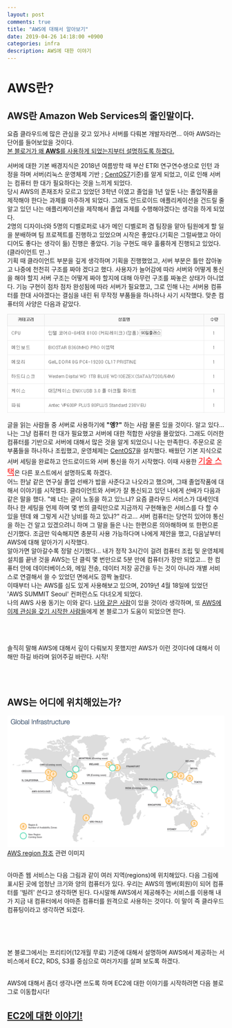 ```yaml
---
layout: post
comments: true
title: "AWS에 대해서 알아보기"
date: 2019-04-26 14:18:00 +0900
categories: infra
description: AWS에 대한 이야기
---
```


# AWS란?
## AWS란 Amazon Web Services의 줄인말이다.

<p>요즘 클라우드에 많은 관심을 갖고 있거나 서버를 다뤄본 개발자라면... 아마 AWS라는 단어를 들어보았을 것이다.<br>
<u>본 블로거가 왜 <strong>AWS</strong>를 사용하게 되었는지부터 설명하도록 하겠다.</u></p>

<p>서버에 대한 기본 배경지식은 2018년 여름방학 때 부산 ETRI 연구연수생으로 인턴 과정을 하며 서버(리눅스 운영체제 기반 ; <u>CentOS7</u>기준)를 알게 되었고, 이로 인해 서버는 컴퓨터 한 대가 필요하다는 것을 느끼게 되었다.<br>
당시 AWS의 존재조차 모르고 있었던 3학년 이였고 졸업을 1년 앞둔 나는 졸업작품을 제작해야 한다는 과제를 마주하게 되었다. 그래도 안드로이드 애플리케이션을 건드릴 줄 알고 있던 나는 애플리케이션을 제작해서 졸업 과제를 수행해야겠다는 생각을 하게 되었다.<br>
2명의 디자이너와 5명의 디벨로퍼로 내가 메인 디벨로퍼 겸 팀장을 맡아 팀원에게 할 일을 분배하며 팀 프로젝트를 진행하고 있었으며 시작은 좋았다.(기획은 그럴싸했고 아이디어도 좋다는 생각이 듦) 진행은 좋았다. 기능 구현도 매우 훌륭하게 진행되고 있었다.(클라이언트 만..)<br>
기획 때 클라이언트 부분을 깊게 생각하며 기획을 진행했었고, 서버 부분은 틀만 잡아놓고 나중에 천천히 구조를 짜야 겠다고 했다. 사용자가 늘어감에 따라 서버와 어떻게 통신을 해야 할지 서버 구조는 어떻게 짜야 할지에 대해 아무런 구조를 짜놓은 상태가 아니었다. 기능 구현이 점차 점차 완성됨에 따라 서버가 필요했고, 그로 인해 나는 서버용 컴퓨터를 한대 사야겠다는 결심을 내린 뒤 무작정 부품들을 하나하나 사기 시작했다. 맞춘 컴퓨터의 사양은 다음과 같았다.</p>

![aws-server](/img/infra/infra-aws-server.png)

<p>글을 읽는 사람들 중 서버로 사용하기에 <strong>"엥?"</strong> 하는 사람 물론 있을 것이다. 알고 있다... 나는 그냥 컴퓨터 한 대가 필요했고 서버에 대한 적합한 사양을 몰랐었다. 그래도 이러한 컴퓨터를 기반으로 서버에 대해서 많은 것을 알게 되었으니 나는 만족한다. 주문으로 온 부품들을 하나하나 조립했고, 운영체제는 <u>CentOS7</u>을 설치했다. 배웠던 기본 지식으로 서버 세팅을 완료하고 안드로이드와 서버 통신을 하기 시작했다. 이때 사용한 <font size="4em" color="red"><u>기술 스택</u></font>은 다른 포스트에서 설명하도록 하겠다.<br>
어느 한날 같은 연구실 졸업 선배가 밥을 사준다고 나오라고 했으며, 그때 졸업작품에 대해서 이야기를 시작했다. 클라이언트와 서버가 잘 통신되고 있던 나에게 선배가 다음과 같은 말을 했다. "왜 너는 굳이 노동을 하고 있느냐? 요즘 클라우드 서비스가 대세인데 하나 한 세팅을 언제 하며 몇 번의 클릭만으로 지금까지 구현해놓은 서비스를 다 할 수 있을 텐데 왜 그렇게 시간 낭비를 하고 있냐?" 라고... 서버 컴퓨터는 당연히 있어야 통신을 하는 건 알고 있겠으려니 하며 그 말을 들은 나는 한편으론 의아해하며 또 한편으론 신기했다. 조금만 익숙해지면 충분히 사용 가능하다며 나에게 제안을 했고, 다음날부터 AWS에 대해 알아가기 시작했다.<br>
알아가면 알아갈수록 정말 신기했다... 내가 정작 3시간이 걸려 컴퓨터 조립 및 운영체제 설치를 끝낸 것을 AWS는 단 클릭 몇 번만으로 5분 만에 컴퓨터가 장만 되었고... 한 컴퓨터 안에 데이터베이스와, 메일 전송, 데이터 저장 공간을 두는 것이 아니라 개별 서비스로 연결해서 쓸 수 있었던 면에서도 깜짝 놀랐다.<br>
이때부터 나는 AWS를 심도 있게 사용해보고 있으며, 2019년 4월 18일에 있었던 'AWS SUMMIT Seoul' 컨퍼런스도 다녀오게 되었다.<br>
나의 AWS 사용 동기는 이와 같다. <u>나와 같은 사람</u>이 있을 것이라 생각하며, 또 <u>AWS에 이제 관심을 갖기 시작한 사람들</u>에게 본 블로그가 도움이 되었으면 한다.<br><br><br><br></p>
<p>솔직히 말해 AWS에 대해서 깊이 다뤄보지 못했지만 AWS가 이런 것이다에 대해서 이해만 하길 바라며 읽어주길 바란다. 시작!<br><br><br><br></p>

## AWS는 어디에 위치해있는가?
![aws-region](/img/infra/infra-aws-region.png)
[AWS region 참조](http://jayendrapatil.com/aws-regions-availability-zones-and-edge-locations/) 관련 이미지<br><br>
<p>아마존 웹 서비스는 다음 그림과 같이 여러 지역(regions)에 위치해있다. 다음 그림에 표시된 곳에 엄청난 크기와 양의 컴퓨터가 있다. 우리는 AWS의 멤버(회원)이 되어 컴퓨터를 '빌려' 쓴다고 생각하면 된다. 다시말해 AWS에서 제공해주는 서비스를 이용해 내가 지금 내 컴퓨터에서 아마존 컴퓨터를 원격으로 사용하는 것이다. 이 말이 즉 클라우드 컴퓨팅이라고 생각하면 되겠다.</p>
<br><br><br>
<p>본 블로그에서는 프리티어(12개월 무료) 기준에 대해서 설명하며 AWS에서 제공하는 서비스에서 EC2, RDS, S3를 중심으로 여러가지를 살펴 보도록 하겠다. </p>

<p><br>AWS에 대해서 좀더 생각나면 쓰도록 하며 EC2에 대한 이야기를 시작하려면 다음 블로그로 이동합시다!</p>

## [EC2에 대한 이야기!](https://msnodeve.github.io/infra/2019-05-01-infra-aws-ec2/)